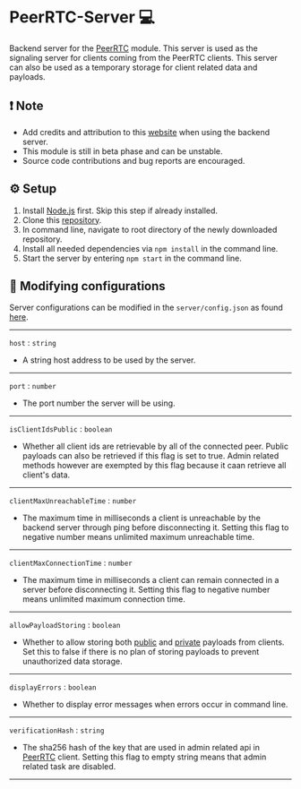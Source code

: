 # PeerRTC-Server 💻
Backend server for the [PeerRTC](https://github.com/PeerRTC/PeerRTC) module. This server is used as the signaling server for clients coming from
the PeerRTC clients. This server can also be used as a temporary storage for client related data and payloads.

## ❗ Note
* Add credits and attribution to this [website](https://peerrtc.github.io/) when using the backend server.
* This module is still in beta phase and can be unstable. 
* Source code contributions and bug reports are encouraged.

## ⚙️ Setup
1. Install [Node.js](https://nodejs.org/en/) first. Skip this step if already installed.
2. Clone this [repository](https://github.com/PeerRTC/PeerRTC-Server).
3. In command line, navigate to root directory of the newly downloaded repository.
4. Install all needed dependencies via `npm install` in the command line.
5. Start the server by entering `npm start` in the command line.

## 🔧 Modifying configurations
Server configurations can be modified in the `server/config.json` as found [here](https://github.com/PeerRTC/PeerRTC-Server/blob/main/server/config.json).
<hr/>

`host` : `string` <br/>
* A string host address to be used by the server. <br/>
<hr/>

`port` : `number` <br/>
* The port number the server will be using. <br/>
<hr/>

`isClientIdsPublic` : `boolean` <br/>
* Whether all client ids are retrievable by all of the connected peer. Public payloads can also be retrieved if this flag is set to true.
Admin related methods however are exempted by this flag because it caan retrieve all client's data. <br/>
<hr/>

`clientMaxUnreachableTime` : `number` <br/>
* The maximum time in milliseconds a client is unreachable by the backend server through ping before disconnecting it. Setting this flag to negative number 
means unlimited maximum unreachable time.<br/>
<hr/>

`clientMaxConnectionTime` : `number` <br/>
* The maximum time in milliseconds a client can remain connected in a server before disconnecting it. Setting this flag to negative number 
means unlimited maximum connection time. <br/>
<hr/>

`allowPayloadStoring` : `boolean` <br/>
* Whether to allow storing both [public](https://github.com/PeerRTC/PeerRTC#addpayload-method) and [private](https://github.com/PeerRTC/PeerRTC#addprivatepayload-method) payloads from clients. Set this to false if there is no plan of storing payloads to prevent unauthorized data storage. <br/>
<hr/>

`displayErrors` : `boolean` <br/>
* Whether to display error messages when errors occur in command line. <br/>
<hr/>

`verificationHash` : `string` <br/>
* The sha256 hash of the key that are used in admin related api in [PeerRTC](https://github.com/PeerRTC/PeerRTC) client. Setting
this flag to empty string means that admin related task are disabled. <br/>
<hr/>

